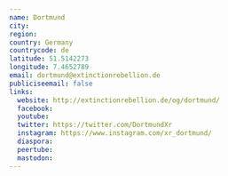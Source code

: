 ```yaml
---
name: Dortmund
city:
region:
country: Germany
countrycode: de
latitude: 51.5142273
longitude: 7.4652789
email: dortmund@extinctionrebellion.de
publiciseemail: false
links:
  website: http://extinctionrebellion.de/og/dortmund/
  facebook:
  youtube:
  twitter: https://twitter.com/DortmundXr
  instagram: https://www.instagram.com/xr_dortmund/
  diaspora:
  peertube:
  mastodon:
---
```

